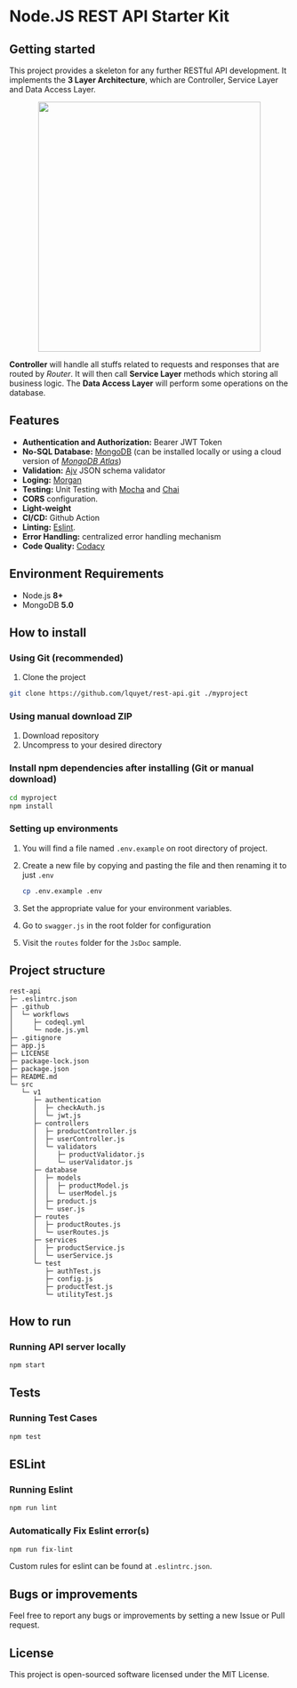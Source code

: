 # Node.JS REST API Starter Kit
## Getting started

This project provides a skeleton for any further RESTful API development. It implements the **3 Layer Architecture**, which are Controller, Service Layer and Data Access Layer.

<p align="center"> <img src="https://i.imgur.com/Qc1evoH.png" width="400" height="450" align="center"> </p>

**Controller** will handle all stuffs related to requests and responses that are routed by *Router*. It will then call **Service Layer** methods which storing all business logic. The **Data Access Layer** will perform some operations on the database.

## Features

- **Authentication and Authorization:** Bearer JWT Token
- **No-SQL Database:** [MongoDB](https://www.mongodb.com/) (can be installed locally or using a cloud version of [*MongoDB Atlas*](https://www.mongodb.com/atlas))
- **Validation:** [Ajv](https://ajv.js.org/) JSON schema validator
- **Loging:** [Morgan](https://www.npmjs.com/package/morgan)
- **Testing:** Unit Testing with [Mocha](https://mochajs.org/) and [Chai](https://www.chaijs.com/)
- **CORS** configuration.
- **Light-weight**
- **CI/CD:** Github Action
- **Linting:**  [Eslint](https://eslint.org/).
- **Error Handling:** centralized error handling mechanism
- **Code Quality:** [Codacy](https://www.codacy.com/)

## Environment Requirements

- Node.js **8+**
- MongoDB **5.0**

## How to install

### Using Git (recommended)

1. Clone the project

```bash
git clone https://github.com/lquyet/rest-api.git ./myproject
```

### Using manual download ZIP

1. Download repository
2. Uncompress to your desired directory

### Install npm dependencies after installing (Git or manual download)

```bash
cd myproject
npm install
```

### Setting up environments

1. You will find a file named `.env.example` on root directory of project.
2. Create a new file by copying and pasting the file and then renaming it to just `.env`

    ```bash
    cp .env.example .env
    ```

3. Set the appropriate value for your environment variables.

4. Go to `swagger.js` in the root folder for configuration

5. Visit the `routes` folder for the `JsDoc` sample.

## Project structure

```text
rest-api
├─ .eslintrc.json
├─ .github
│  └─ workflows
│     ├─ codeql.yml
│     └─ node.js.yml
├─ .gitignore
├─ app.js
├─ LICENSE
├─ package-lock.json
├─ package.json
├─ README.md
└─ src
   └─ v1
      ├─ authentication
      │  ├─ checkAuth.js
      │  └─ jwt.js
      ├─ controllers
      │  ├─ productController.js
      │  ├─ userController.js
      │  └─ validators
      │     ├─ productValidator.js
      │     └─ userValidator.js
      ├─ database
      │  ├─ models
      │  │  ├─ productModel.js
      │  │  └─ userModel.js
      │  ├─ product.js
      │  └─ user.js
      ├─ routes
      │  ├─ productRoutes.js
      │  └─ userRoutes.js
      ├─ services
      │  ├─ productService.js
      │  └─ userService.js
      └─ test
         ├─ authTest.js
         ├─ config.js
         ├─ productTest.js
         └─ utilityTest.js
```

## How to run

### Running API server locally

```bash
npm start
```

## Tests

### Running Test Cases

```bash
npm test
```

## ESLint

### Running Eslint

```bash
npm run lint
```

### Automatically Fix Eslint error(s)

```bash
npm run fix-lint
```

Custom rules for eslint can be found at `.eslintrc.json`.

## Bugs or improvements

Feel free to report any bugs or improvements by setting a new Issue or Pull request.

## License

This project is open-sourced software licensed under the MIT License.
